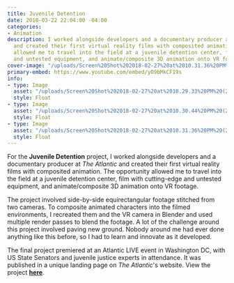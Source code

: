 ```yaml
---
title: Juvenile Detention
date: 2018-03-22 22:04:00 -04:00
categories:
- Animation
description: I worked alongside developers and a documentary producer at The Atlantic
  and created their first virtual reality films with composited animation. The opportunity
  allowed me to travel into the field at a juvenile detention center, film with cutting-edge
  and untested equipment, and animate/composite 3D animation onto VR footage.
cover-image: "/uploads/Screen%20Shot%202018-02-27%20at%2010.31.36%20PM%20(2)%20Square.png"
primary-embed: https://www.youtube.com/embed/yO9bMkCFI9s
info:
- type: Image
  asset: "/uploads/Screen%20Shot%202018-02-27%20at%2010.29.33%20PM%20(2).png"
  style: Float
- type: Image
  asset: "/uploads/Screen%20Shot%202018-02-27%20at%2010.30.44%20PM%20(2).png"
  style: Float
- type: Image
  asset: "/uploads/Screen%20Shot%202018-02-27%20at%2010.31.36%20PM%20(2).png"
  style: Float
---
```


For the **Juvenile Detention** project, I worked alongside developers and a documentary producer at *The Atlantic* and created their first virtual reality films with composited animation. The opportunity allowed me to travel into the field at a juvenile detention center, film with cutting-edge and untested equipment, and animate/composite 3D animation onto VR footage.

The project involved side-by-side equirectangular footage stitched from two cameras. To composite animated characters into the filmed environments, I recreated them and the VR camera in Blender and used multiple render passes to blend the footage. A lot of the challenge around this project involved paving new ground. Nobody around me had ever done anything like this before, so I had to learn and innovate as it developed.

The final project premiered at an Atlantic LIVE event in Washington DC, with US State Senators and juvenile justice experts in attendance. It was published in a unique landing page on *The Atlantic*'s website. View the project [**here**](https://www.theatlantic.com/projects/juvenile-justice/).
